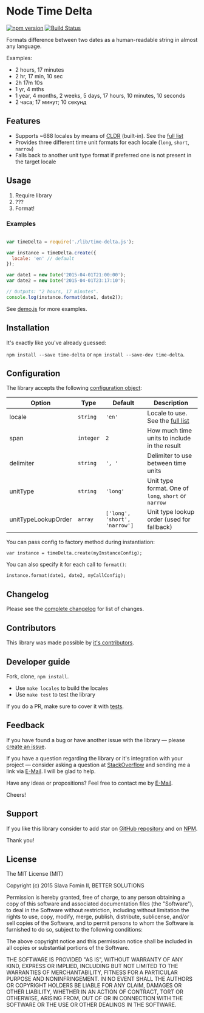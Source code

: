 # Node Time Delta

[![npm version](https://badge.fury.io/js/time-delta.svg)][repo-npm]
[![Build Status](https://travis-ci.org/betsol/time-delta.svg)][travis]

Formats difference between two dates as a human-readable string in almost any language.

Examples:

- 2 hours, 17 minutes
- 2 hr, 17 min, 10 sec
- 2h 17m 10s
- 1 yr, 4 mths
- 1 year, 4 months, 2 weeks, 5 days, 17 hours, 10 minutes, 10 seconds
- 2 часа; 17 минут; 10 секунд


## Features

- Supports ~688 locales by means of [CLDR][lib-cldr] (built-in). See the [full list][locales]
- Provides three different time unit formats for each locale (`long`, `short`, `narrow`)
- Falls back to another unit type format if preferred one is not present in the target locale


## Usage

1. Require library
2. ???
3. Format!


### Examples

```javascript

var timeDelta = require('./lib/time-delta.js');

var instance = timeDelta.create({
  locale: 'en' // default
});

var date1 = new Date('2015-04-01T21:00:00');
var date2 = new Date('2015-04-01T23:17:10');

// Outputs: "2 hours, 17 minutes".
console.log(instance.format(date1, date2));

```

See [demo.js][demo] for more examples.


## Installation

It's exactly like you've already guessed:

`npm install --save time-delta` or `npm install --save-dev time-delta`.


## Configuration

The library accepts the following [configuration object][config]:

| Option              | Type                               | Default                                     | Description
|---------------------|------------------------------------|---------------------------------------------|-------------
| locale              | `string`                           | `'en'`                                      | Locale to use. See the [full list][locales]
| span                | `integer`                          | `2`                                         | How much time units to include in the result
| delimiter           | `string`                           | `', '`                                      | Delimiter to use between time units
| unitType            | `string`                           | `'long'`                                    | Unit type format. One of `long`, `short` or `narrow`
| unitTypeLookupOrder | `array`                            | `['long', 'short', 'narrow']`               | Unit type lookup order (used for fallback)

You can pass config to factory method during instantiation:

`var instance = timeDelta.create(myInstanceConfig);`

You can also specify it for each call to `format()`:

`instance.format(date1, date2, myCallConfig);`


## Changelog

Please see the [complete changelog][changelog] for list of changes.


## Contributors

This library was made possible by [it's contributors][contributors].


## Developer guide

Fork, clone, `npm install`.

- Use `make locales` to build the locales
- Use `make test` to test the library

If you do a PR, make sure to cover it with [tests][tests].


## Feedback

If you have found a bug or have another issue with the library —
please [create an issue][new-issue].

If you have a question regarding the library or it's integration with your project —
consider asking a question at [StackOverflow][so-ask] and sending me a
link via [E-Mail][email]. I will be glad to help.

Have any ideas or propositions? Feel free to contact me by [E-Mail][email].

Cheers!


## Support

If you like this library consider to add star on [GitHub repository][repo-gh]
and on [NPM][repo-npm].

Thank you!


## License

The MIT License (MIT)

Copyright (c) 2015 Slava Fomin II, BETTER SOLUTIONS

Permission is hereby granted, free of charge, to any person obtaining a copy
of this software and associated documentation files (the "Software"), to deal
in the Software without restriction, including without limitation the rights
to use, copy, modify, merge, publish, distribute, sublicense, and/or sell
copies of the Software, and to permit persons to whom the Software is
furnished to do so, subject to the following conditions:

The above copyright notice and this permission notice shall be included in
all copies or substantial portions of the Software.

THE SOFTWARE IS PROVIDED "AS IS", WITHOUT WARRANTY OF ANY KIND, EXPRESS OR
IMPLIED, INCLUDING BUT NOT LIMITED TO THE WARRANTIES OF MERCHANTABILITY,
FITNESS FOR A PARTICULAR PURPOSE AND NONINFRINGEMENT. IN NO EVENT SHALL THE
AUTHORS OR COPYRIGHT HOLDERS BE LIABLE FOR ANY CLAIM, DAMAGES OR OTHER
LIABILITY, WHETHER IN AN ACTION OF CONTRACT, TORT OR OTHERWISE, ARISING FROM,
OUT OF OR IN CONNECTION WITH THE SOFTWARE OR THE USE OR OTHER DEALINGS IN
THE SOFTWARE.


  [changelog]: changelog.md
  [contributors]: https://github.com/betsol/time-delta/graphs/contributors
  [so-ask]: http://stackoverflow.com/questions/ask?tags=javascript,node.js,time,datediff
  [email]: mailto:s.fomin@betsol.ru
  [new-issue]: https://github.com/betsol/time-delta/issues/new
  [locales]: docs/locales.md
  [demo]: demo.js
  [config]: https://github.com/betsol/time-delta/blob/master/lib/time-delta.js#L23
  [tests]: test/tests.js
  [lib-cldr]: https://github.com/papandreou/node-cldr
  [repo-gh]: https://github.com/betsol/time-delta
  [repo-npm]: https://www.npmjs.com/package/time-delta
  [travis]: https://travis-ci.org/betsol/time-delta
